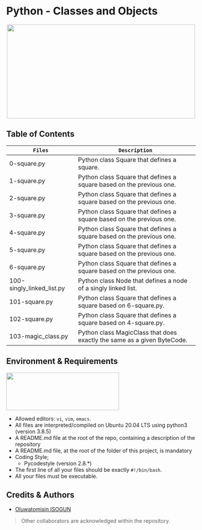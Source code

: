# Python - Classes and Objects
<p align="center">
<img src="https://s3.amazonaws.com/intranet-projects-files/holbertonschool-higher-level_programming+/247/oop-meme.jpg" width="500" height="250" />
</p>

## Table of Contents
| **`Files`** | **`Description`** |
| --- | --- |
| 0-square.py	| Python class Square that defines a square.  |
| 1-square.py	| Python class Square that defines a square based on the previous one. |
| 2-square.py	| Python class Square that defines a square based on the previous one. |
| 3-square.py	| Python class Square that defines a square based on the previous one. |
| 4-square.py	| Python class Square that defines a square based on the previous one. |
| 5-square.py	| Python class Square that defines a square based on the previous one. |
| 6-square.py	| Python class Square that defines a square based on the previous one. |
| 100-singly_linked_list.py	| Python class Node that defines a node of a singly linked list. |
| 101-square.py	| Python class Square that defines a square based on 6-square.py. |
| 102-square.py	| Python class Square that defines a square based on 4-square.py. |
| 103-magic_class.py	| Python class MagicClass that does exactly the same as a given ByteCode. |


## Environment & Requirements
<img src="https://alx-apply.hbtn.io/brand_alx/share_image_2019.jpg" width="300" height="100" />

- Allowed editors: `vi`, `vim`, `emacs`.
- All files are interpreted/compiled on Ubuntu 20.04 LTS using python3 (version 3.8.5)
- A README.md file at the root of the repo, containing a description of the repository
- A README.md file, at the root of the folder of this project, is mandatory
- Coding Style;
  - Pycodestyle (version 2.8.*)
- The first line of all your files should be exactly `#!/bin/bash`.
- All your files must be executable.


## Credits & Authors
- [Oluwatomisin ISOGUN](https://@github.com/TosinISOGUN)
> Other collaborators are acknowledged within the repository.
